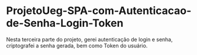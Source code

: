 # ProjetoUeg-SPA-com-Autenticacao-de-Senha-Login-Token
Nesta terceira parte do projeto, gerei autenticação de login e senha, criptografei a senha gerada, bem como Token do usuário.
